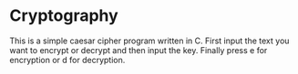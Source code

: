 # Cryptography
This is a simple caesar cipher program written in C.
First input the text you want to encrypt or decrypt and then input the key.
Finally press e for encryption or d for decryption.
